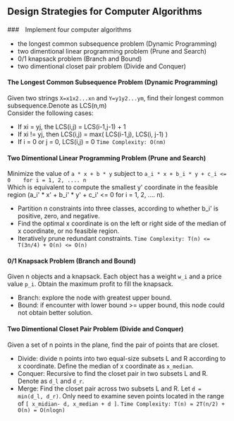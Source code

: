 ## Design Strategies for Computer Algorithms

###　Implement four computer algorithms
* the longest common subsequence problem (Dynamic Programming)
* two dimentional linear programming problem (Prune and Search)
* 0/1 knapsack problem (Branch and Bound)
* two dimentional closet pair problem (Divide and Conquer)

#### The Longest Common Subsequence Problem (Dynamic Programming)
Given two strings `X=x1x2...xn` and `Y=y1y2...ym`, find their longest common subsequence.Denote as LCS(n,m)<br />
Consider the following cases:<br />
* If xi = yj, the LCS(i,j) = LCS(i-1,j-1) + 1
* If xi != yj, then LCS(i,j) = max( LCS(i-1,j), LCS(i, j-1) )
* If i = 0 or j = 0, LCS(i,j) = 0
`Time Complexity: O(nm)`

#### Two Dimentional Linear Programming Problem (Prune and Search)
Minimize the value of `a * x + b * y` subject to `a_i * x + b_i * y + c_i <= 0    for i = 1, 2, .... n` <br />
Which is equivalent to compute the smallest y' coordinate in the feasible region (a_i' * x' + b_i' * y' + c_i' <= 0    for i = 1, 2, .... n).<br />
* Partition n constraints into three classes, according to whether b_i' is positive, zero, and negative.
* Find the optimal x coordinate is on the left or right side of the median of x coordinate, or no feasible region.
* Iteratively prune redundant constraints.
`Time Complexity: T(n) <= T(3n/4) + O(n) <= O(n)`

#### 0/1 Knapsack Problem (Branch and Bound)
Given n objects and a knapsack. Each object has a weight `w_i` and a price value `p_i`. Obtain the maximum profit to fill the knapsack.<br />
* Branch: explore the node with greatest upper bound.
* Bound: if encounter with lower bound >= upper bound, this node could not obtain better solution.

#### Two Dimentional Closet Pair Problem (Divide and Conquer)
Given a set of n points in the plane, find the pair of points that are closet.<br />
* Divide: divide n points into two equal-size subsets L and R according to x coordinate. Define the median of x coordinate as `x_median`.
* Conquer: Recursive to find the closet pair in two subsets L and R. Denote as `d_l` and `d_r`.
* Merge: Find the closet pair across two subsets L and R. Let `d = min(d_l, d_r)`. Only need to examine seven points located in the range of `[ x_midian- d, x_median + d ]`. 
`Time Complexity: T(n) = 2T(n/2) + O(n) = O(nlogn)`